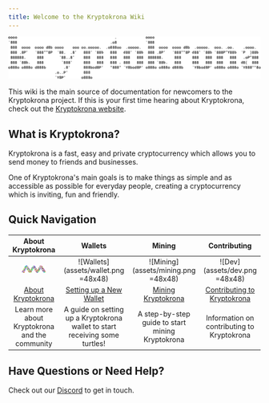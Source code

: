```yaml
---
title: Welcome to the Kryptokrona Wiki
---
```


![Kryptokrona Logo](assets/xkr-logo.svg)

This wiki is the main source of documentation for newcomers to the Kryptokrona project. If this is your first time hearing about Kryptokrona, check out the [Kryptokrona website](https://kryptokrona.org/).

## What is Kryptokrona?

Kryptokrona is a fast, easy and private cryptocurrency which allows you to send money to friends and businesses.

One of Kryptokrona's main goals is to make things as simple and as accessible as possible for everyday people, creating a cryptocurrency which is inviting, fun and friendly.

## Quick Navigation

| **About Kryptokrona** | **Wallets** | **Mining** | **Contributing** |
|:----------------------:|:-------------:|:------------:|:------------------:|
| ![Logo](assets/xkr-logo-color-small.png) | ![Wallets](assets/wallet.png =48x48) | ![Mining](assets/mining.png =48x48) | ![Dev](assets/dev.png =48x48) |
| [About Kryptokrona](about) | [Setting up a New Wallet](../guides/wallets/Making-a-Wallet.md) | [Mining Kryptokrona](../guides/mining/Mining.md) | [Contributing to Kryptokrona](../about/Contributing.md) |
| Learn more about Kryptokrona and the community | A guide on setting up a Kryptokrona wallet to start receiving some turtles! | A step-by-step guide to start mining Kryptokrona | Information on contributing to Kryptokrona |

## Have Questions or Need Help?

Check out our [Discord](http://chat.Kryptokrona.se) to get in touch.
